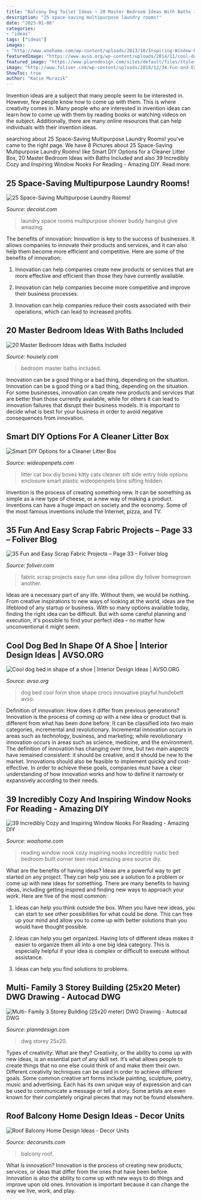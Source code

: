 ```yaml
---
title: "Balcony Dog Toilet Ideas ~ 20 Master Bedroom Ideas With Baths Included"
description: "25 space-saving multipurpose laundry rooms!"
date: "2023-01-06"
categories:
- "ideas"
tags: ["ideas"]
images:
- "http://www.woohome.com/wp-content/uploads/2013/10/Inspiring-Window-Reading-Nook-17.jpg"
featuredImage: "https://www.avso.org/wp-content/uploads/2014/11/cool-dog-bed-in-shape-of-a-shoe-1415179175.jpg"
featured_image: "https://www.planndesign.com/sites/default/files/styles/1200x620/public/2021/03/multi--family-3-storey-building-25x20-meter-dwg-drawing.jpg?itok=lcJN-lj3"
image: "http://www.foliver.com/wp-content/uploads/2018/12/34-Fun-and-Easy-Scrap-Fabric-Projects.jpg"
ShowToc: true
author: "Kacie Murazik"
---
```



Invention ideas are a subject that many people seem to be interested in. However, few people know how to come up with them. This is where creativity comes in. Many people who are interested in invention ideas can learn how to come up with them by reading books or watching videos on the subject. Additionally, there are many online resources that can help individuals with their invention ideas.

	

		
searching about 25 Space-Saving Multipurpose Laundry Rooms! you've came to the right page. We have 8 Pictures about 25 Space-Saving Multipurpose Laundry Rooms! like Smart DIY Options for a Cleaner Litter Box, 20 Master Bedroom Ideas with Baths Included and also 39 Incredibly Cozy and Inspiring Window Nooks For Reading - Amazing DIY. Read more:
		
    
## 25 Space-Saving Multipurpose Laundry Rooms!

<img loading=lazy src="https://cdn.decoist.com/wp-content/uploads/2014/12/Give-your-best-buddy-an-amazing-hangout.jpg" onerror="this.onerror=null;this.src='https://tse1.mm.bing.net/th?id=OIP.mirzUI2mD-VzKMMMq2MiHQHaLH&amp;pid=15.1';" alt="25 Space-Saving Multipurpose Laundry Rooms!">

_Source: decoist.com_

>laundry space rooms multipurpose shower buddy hangout give amazing. 

	

The benefits of innovation:
Innovation is key to the success of businesses. It allows companies to innovate their products and services, and it can also help them become more efficient and competitive. Here are some of the benefits of innovation:
1. Innovation can help companies create new products or services that are more effective and efficient than those they have currently available.

2. Innovation can help companies become more competitive and improve their business processes.

3. Innovation can help companies reduce their costs associated with their operations, which can lead to increased profits.

    
## 20 Master Bedroom Ideas With Baths Included

<img loading=lazy src="https://a5j0u479x2t4e35gducjhz15-wpengine.netdna-ssl.com/wp-content/uploads/2015/06/Master-bedroom-bathroom1.jpg" onerror="this.onerror=null;this.src='https://tse4.mm.bing.net/th?id=OIP.33vhfJQtV3fZkvlvjflecgHaEq&amp;pid=15.1';" alt="20 Master Bedroom Ideas with Baths Included">

_Source: housely.com_

>bedroom master baths included. 

	

Innovation can be a good thing or a bad thing, depending on the situation.
Innovation can be a good thing or a bad thing, depending on the situation. For some businesses, innovation can create new products and services that are better than those currently available, while for others it can lead to innovation failures that disrupt their business models. It is important to decide what is best for your business in order to avoid negative consequences from innovation.

    
## Smart DIY Options For A Cleaner Litter Box

<img loading=lazy src="http://cdn0.wideopenpets.com/wp-content/uploads/2016/06/cbe7af6b2ab359ad03641e693ebc265b.jpg" onerror="this.onerror=null;this.src='https://tse3.mm.bing.net/th?id=OIP.m-EOeLC2pFNWRN6N_SG9bQHaFj&amp;pid=15.1';" alt="Smart DIY Options for a Cleaner Litter Box">

_Source: wideopenpets.com_

>litter cat box diy boxes kitty cats cleaner sift side entry hide options enclosure smart plastic wideopenpets bins sifting hidden. 

	

Invention is the process of creating something new. It can be something as simple as a new type of cheese, or a new way of making a product. Inventions can have a huge impact on society and the economy. Some of the most famous inventions include the Internet, pizza, and TV.

    
## 35 Fun And Easy Scrap Fabric Projects – Page 33 – Foliver Blog

<img loading=lazy src="http://www.foliver.com/wp-content/uploads/2018/12/34-Fun-and-Easy-Scrap-Fabric-Projects.jpg" onerror="this.onerror=null;this.src='https://tse3.mm.bing.net/th?id=OIP.lACNYJNPgqHzKlEYqANoSwHaF4&amp;pid=15.1';" alt="35 Fun and Easy Scrap Fabric Projects – Page 33 – Foliver blog">

_Source: foliver.com_

>fabric scrap projects easy fun sew idea pillow diy foliver homegrown another. 

	

Ideas are a necessary part of any life. Without them, we would be nothing. From creative inspirations to new ways of looking at the world, ideas are the lifeblood of any startup or business. With so many options available today, finding the right idea can be difficult. But with some careful planning and execution, it's possible to find your perfect idea – no matter how unconventional it might seem.

    
## Cool Dog Bed In Shape Of A Shoe | Interior Design Ideas | AVSO.ORG

<img loading=lazy src="https://www.avso.org/wp-content/uploads/2014/11/cool-dog-bed-in-shape-of-a-shoe-1415179175.jpg" onerror="this.onerror=null;this.src='https://tse4.mm.bing.net/th?id=OIP.t-pJQsHr-Q9QXfAJfSdtzQHaF-&amp;pid=15.1';" alt="Cool dog bed in shape of a shoe | Interior Design Ideas | AVSO.ORG">

_Source: avso.org_

>dog bed cool form shoe shape crocs innovative playful hundebett avso. 

	

Definition of innovation: How does it differ from previous generations?
Innovation is the process of coming up with a new idea or product that is different from what has been done before. It can be classified into two main categories, incremental and revolutionary. Incremental innovation occurs in areas such as technology, business, and marketing; while revolutionary innovation occurs in areas such as science, medicine, and the environment. 
The definition of innovation has changing over time, but two main aspects have remained consistent: it should be creative, and it should be new to the market. Innovations should also be feasible to implement quickly and cost-effective. In order to achieve these goals, companies must have a clear understanding of how innovation works and how to define it narrowly or expansively according to their needs.

    
## 39 Incredibly Cozy And Inspiring Window Nooks For Reading - Amazing DIY

<img loading=lazy src="http://www.woohome.com/wp-content/uploads/2013/10/Inspiring-Window-Reading-Nook-17.jpg" onerror="this.onerror=null;this.src='https://tse3.mm.bing.net/th?id=OIP.rC1YXZad2Y4mqAVXE5ultgHaJ4&amp;pid=15.1';" alt="39 Incredibly Cozy and Inspiring Window Nooks For Reading - Amazing DIY">

_Source: woohome.com_

>reading window nook cozy inspiring nooks incredibly rustic bed bedroom built corner teen read amazing area source diy. 

	

What are the benefits of having ideas?
Ideas are a powerful way to get started on any project. They can help you see a solution to a problem or come up with new ideas for something. There are many benefits to having ideas, including getting inspired and finding new ways to approach your work. Here are five of the most common: 
1. Ideas can help you think outside the box. When you have new ideas, you can start to see other possibilities for what could be done. This can free up your mind and allow you to come up with better solutions than you would have thought possible. 

2. Ideas can help you get organized. Having lots of different ideas makes it easier to organize them all into a one big idea category. This is especially helpful if your idea is complex or difficult to execute without assistance. 

3. Ideas can help you find solutions to problems.

    
## Multi- Family 3 Storey Building (25x20 Meter) DWG Drawing - Autocad DWG

<img loading=lazy src="https://www.planndesign.com/sites/default/files/styles/1200x620/public/2021/03/multi--family-3-storey-building-25x20-meter-dwg-drawing.jpg?itok=lcJN-lj3" onerror="this.onerror=null;this.src='https://tse2.mm.bing.net/th?id=OIP.oILoo1ieRLbohL6xLq7khgHaD0&amp;pid=15.1';" alt="Multi- Family 3 Storey Building (25x20 meter) DWG Drawing - Autocad DWG">

_Source: planndesign.com_

>dwg storey 25x20. 

	

Types of creativity: What are they?
Creativity, or the ability to come up with new ideas, is an essential part of any skill set. It’s what allows people to create things that no one else could think of and make them their own. Different creativity techniques can be used in order to achieve different goals.
Some common creative art forms include painting, sculpture, poetry, music and advertising. Each has its own unique way of expression and can be used to communicate a message or tell a story. Some artists are even known for their completely original pieces that may not be found elsewhere.

    
## Roof Balcony Home Design Ideas - Decor Units

<img loading=lazy src="https://4.bp.blogspot.com/-L-GpdL8JPVM/WcBEjeNyBMI/AAAAAAAA6Pw/hzZoNOhGB9M5AP8HJgoKVnNlO3GvDus7gCLcBGAs/s1600/15.jpg" onerror="this.onerror=null;this.src='https://tse1.mm.bing.net/th?id=OIP.Bt_JKbBdFFgIkS30p_gTRQHaFv&amp;pid=15.1';" alt="Roof Balcony Home Design Ideas - Decor Units">

_Source: decorunits.com_

>balcony roof. 

	

What is innovation?
Innovation is the process of creating new products, services, or ideas that differ from the ones that have been before. Innovation is also the ability to come up with new ways to do things and improve upon old ones. Innovation is important because it can change the way we live, work, and play.

